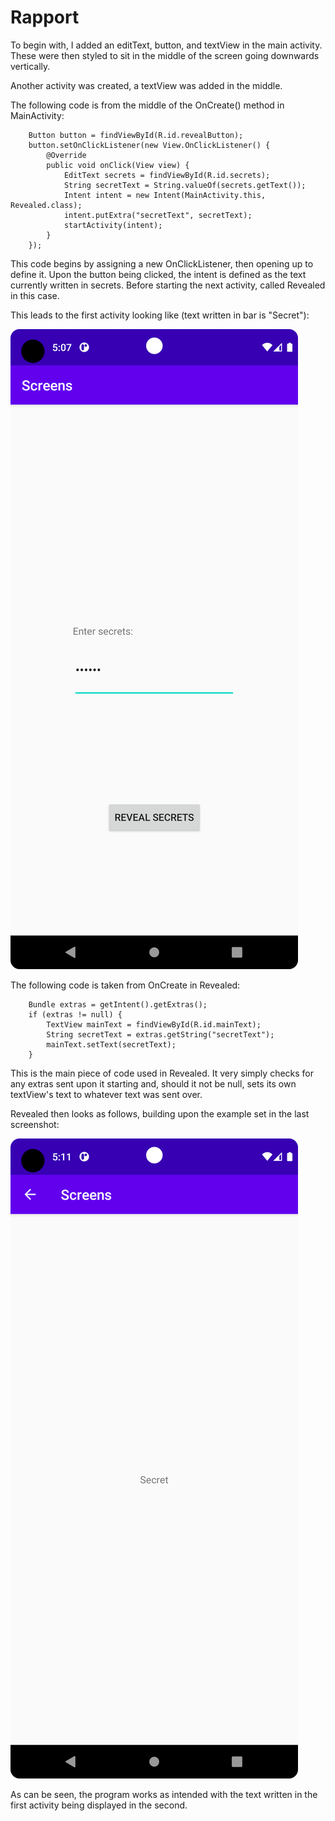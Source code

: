 
# Rapport

To begin with, I added an editText, button, and textView in the main activity.
These were then styled to sit in the middle of the screen going downwards vertically.

Another activity was created, a textView was added in the middle.

The following code is from the middle of the OnCreate() method in MainActivity:
```
    Button button = findViewById(R.id.revealButton);
    button.setOnClickListener(new View.OnClickListener() {
        @Override
        public void onClick(View view) {
            EditText secrets = findViewById(R.id.secrets);
            String secretText = String.valueOf(secrets.getText());
            Intent intent = new Intent(MainActivity.this, Revealed.class);
            intent.putExtra("secretText", secretText);
            startActivity(intent);
        }
    });
```
This code begins by assigning a new OnClickListener, then opening up to define it.
Upon the button being clicked, the intent is defined as the text currently written in secrets.
Before starting the next activity, called Revealed in this case.

This leads to the first activity looking like (text written in bar is "Secret"):

![Screen 1](Screenshot_1.png)

The following code is taken from OnCreate in Revealed:
```
    Bundle extras = getIntent().getExtras();
    if (extras != null) {
        TextView mainText = findViewById(R.id.mainText);
        String secretText = extras.getString("secretText");
        mainText.setText(secretText);
    }
```
This is the main piece of code used in Revealed.
It very simply checks for any extras sent upon it starting and, should it not be null,
sets its own textView's text to whatever text was sent over.

Revealed then looks as follows, building upon the example set in the last screenshot:

![Screen 2](Screenshot_2.png)

As can be seen, the program works as intended with the text written in the first activity being
displayed in the second.